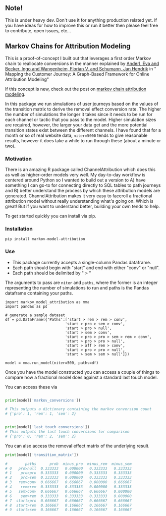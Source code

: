 ## Note!

This is under heavy dev.  Don't use it for anything production related yet.  If you have ideas for how to improve this or run it better then please feel free to contribute, open issues, etc...

## Markov Chains for Attribution Modeling

This is a proof-of-concept I built out that leverages a first order Markov chain to reallocate conversions in the manner explained by [Anderl, Eva and Becker, Ingo and Wangenheim, Florian V. and Schumann, Jan Hendrik](https://papers.ssrn.com/sol3/papers.cfm?abstract_id=2343077) in " Mapping the Customer Journey: A Graph-Based Framework for Online Attribution Modeling"

If this concept is new, check out the post on [markov chain attribution modeling](https://www.jnel.me/how-to-leverage-markov-chains-for-attribution/).   

In this package we run simulations of user journeys based on the values of the transition matrix to derive the removal effect conversion rate.  The higher the number of simulations the longer it takes since it needs to be run for each channel or tactic that you pass to the model.  Higher simulation sizes are required, however, the larger your data get and the more potential transition states exist between the different channels.  I have found that for a month or so of real website data, ```niter=5000``` tends to give reasonable results, however it does take a while to run through these (about a minute or two).

### Motivation

There is an amazing R package called ChannelAttribution which does this as well as higher-order models very well.  My day-to-day workflow is centered around Python so I wanted to build out a version to A) have something I can go-to for connecting directly to SQL tables to path journeys and B) better understand the process by which these attribution models are generated.  ChannelAttribution makes it very easy to faceroll a fractional attribution model without really understanding what's going on.  Which is great!  But if you want to understand better, building your own tends to help.

To get started quickly you can install via pip.

### Installation
```#python
pip install markov-model-attribution
```

### Use
* This package currently accepts a single-column Pandas dataframe. 
* Each path should begin with "start" and end with either "conv" or "null".
* Each path should be delimited by " > "

The arguments to pass are ```niter``` and ```paths```, where the former is an integer representing the number of simulations to run and paths is the Pandas dataframe containing your paths.


```#python
import markov_model_attribution as mma
import pandas as pd

# generate a sample dataset
df = pd.DataFrame({'Paths':['start > rem > rem > conv',
                           'start > pro > sem > conv',
                           'start > pro > null',
                           'start > sem > conv',
                           'start > pro > pro > sem > rem > conv',
                           'start > pro > pro > null',
                           'start > aff > rem > conv',
                           'start > pro > pro > null',
                           'start > sem > sem > null']})

model = mma.run_model(niter=500, paths=df)

```

Once you have the model constructed you can access a couple of things to compare how a fractional model does against a standard last touch model.

You can access these via

```python

print(model['markov_conversions'])

# This outputs a dictionary containing the markov conversion count
# {'pro': 1, 'rem': 1, 'sem': 2}


print(model['last_touch_conversions'])
# This outputs the last touch conversions for comparison
# {'pro': 0, 'rem': 2, 'sem': 2}
```

You can also access the removal effect matrix of the underlying result.  

```python
print(model['transition_matrix'])

#        paths      prob  minus_pro  minus_rem  minus_sem
# 0   pro>null  0.333333   0.000000   0.333333   0.333333
# 1    pro>pro  0.333333   0.000000   0.333333   0.333333
# 2    pro>sem  0.333333   0.000000   0.333333   0.333333
# 3   rem>conv  0.666667   0.666667   0.000000   0.666667
# 4    rem>rem  0.333333   0.333333   0.000000   0.333333
# 5   sem>conv  0.666667   0.666667   0.666667   0.000000
# 6    sem>rem  0.333333   0.333333   0.333333   0.000000
# 7  start>pro  0.666667   0.666667   0.666667   0.666667
# 8  start>rem  0.166667   0.166667   0.166667   0.166667
# 9  start>sem  0.166667   0.166667   0.166667   0.166667
```